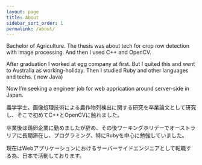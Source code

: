```yaml
---
layout: page
title: About
sidebar_sort_order: 1
permalink: /about/
---
```


Bachelor of Agriculture. The thesis was about tech for crop row detection with image processing. And then I used C++ and OpenCV.

After graduation I worked at egg company at first. But I quited this and went to Australia as working-holiday. Then I studied Ruby and other languages and techs. ( now Java)

Now I’m seeking a engineer job for web apprication around server-side in Japan.

農学学士。画像処理技術による農作物列検出に関する研究を卒業論文として研究し、そこで初めてC++とOpenCVに触れました。

卒業後は鶏卵企業に勤めましたが辞め、その後ワーキングホリデーでオーストラリアに長期滞在し、プログラミング、特にRubyを中心に勉強していました。

現在はWebアプリケーションにおけるサーバーサイドエンジニアとして転職する為、日本で活動しております。
